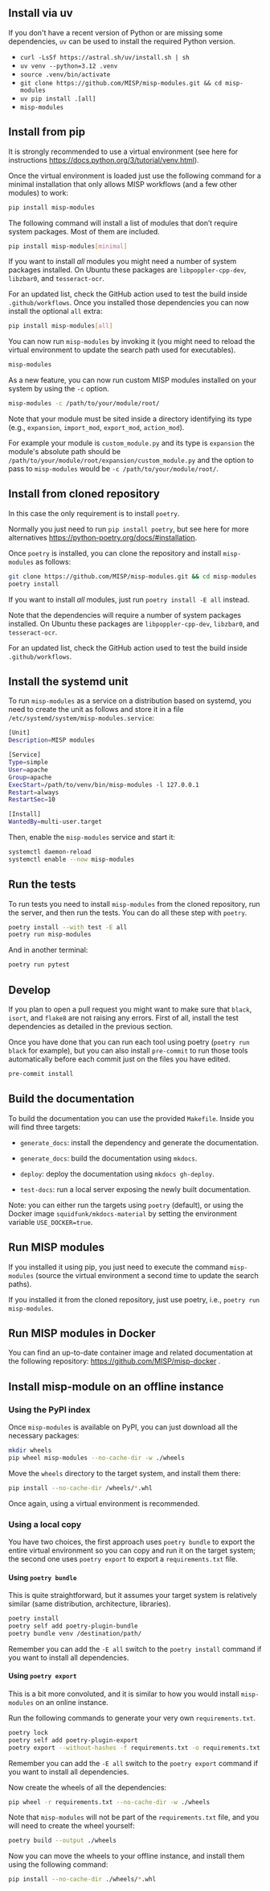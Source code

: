## Install via uv

If you don't have a recent version of Python or are missing some dependencies, `uv` can be used to install the required Python version.

- `curl -LsSf https://astral.sh/uv/install.sh | sh`
- `uv venv --python=3.12 .venv`
- `source .venv/bin/activate`
- `git clone https://github.com/MISP/misp-modules.git && cd misp-modules`
- `uv pip install .[all]`
- `misp-modules`

## Install from pip

It is strongly recommended to use a virtual environment 
(see here for instructions https://docs.python.org/3/tutorial/venv.html).

Once the virtual environment is loaded just use the following command for a minimal installation that only 
allows MISP workflows (and a few other modules) to work:

~~~~bash
pip install misp-modules
~~~~

The following command will install a list of modules that don’t require system packages. Most of them are included.

```bash
pip install misp-modules[minimal]
```

If you want to install *all* modules you might need a number of system packages installed. 
On Ubuntu these packages are `libpoppler-cpp-dev`, `libzbar0`, and `tesseract-ocr`. 

For an updated list, check the GitHub action used to test the build inside `.github/workflows`.
Once you installed those dependencies you can now install the optional `all` extra:

~~~~bash
pip install misp-modules[all]
~~~~

You can now run `misp-modules` by invoking it (you might need to reload the virtual environment to update the 
search path used for executables).

~~~~bash
misp-modules
~~~~

As a new feature, you can now run custom MISP modules installed on your system by using the `-c` option.

~~~~bash
misp-modules -c /path/to/your/module/root/
~~~~

Note that your module must be sited inside a directory identifying its type 
(e.g., `expansion`, `import_mod`, `export_mod`, `action_mod`).

For example your module is `custom_module.py` and its type is `expansion` the module's absolute path should be
`/path/to/your/module/root/expansion/custom_module.py` and the option to pass to `misp-modules` 
would be `-c /path/to/your/module/root/`.


## Install from cloned repository

In this case the only requirement is to install `poetry`.

Normally you just need to run `pip install poetry`, but see here for more alternatives 
https://python-poetry.org/docs/#installation.

Once `poetry` is installed, you can clone the repository and install `misp-modules` as follows:

~~~~bash
git clone https://github.com/MISP/misp-modules.git && cd misp-modules
poetry install
~~~~

If you want to install *all* modules, just run `poetry install -E all` instead.

Note that the dependencies will require a number of system packages installed.
On Ubuntu these packages are `libpoppler-cpp-dev`, `libzbar0`, and `tesseract-ocr`.

For an updated list, check the GitHub action used to test the build inside `.github/workflows`.

## Install the systemd unit

To run `misp-modules` as a service on a distribution based on systemd, you need to create the unit as follows 
and store it in a file `/etc/systemd/system/misp-modules.service`:

~~~~bash
[Unit]
Description=MISP modules

[Service]
Type=simple
User=apache
Group=apache
ExecStart=/path/to/venv/bin/misp-modules -l 127.0.0.1
Restart=always
RestartSec=10

[Install]
WantedBy=multi-user.target
~~~~

Then, enable the `misp-modules` service and start it:
~~~~bash
systemctl daemon-reload
systemctl enable --now misp-modules
~~~~


## Run the tests

To run tests you need to install `misp-modules` from the cloned repository, run the server, and then run the tests. 
You can do all these step with `poetry`.

~~~~bash
poetry install --with test -E all
poetry run misp-modules
~~~~

And in another terminal:

~~~~bash
poetry run pytest
~~~~

## Develop

If you plan to open a pull request you might want to make sure that `black`, `isort`, and `flake8` are not 
raising any errors. First of all, install the test dependencies as detailed in the previous section.

Once you have done that you can run each tool using poetry (`poetry run black` for example), 
but you can also install `pre-commit` to run those tools automatically before each commit just on the files you have 
edited.

~~~~bash
pre-commit install
~~~~

## Build the documentation

To build the documentation you can use the provided `Makefile`.
Inside you will find three targets:

- `generate_docs`: install the dependency and generate the documentation.

- `generate_docs`: build the documentation using `mkdocs`.

- `deploy`: deploy the documentation using `mkdocs gh-deploy`.

- `test-docs`: run a local server exposing the newly built documentation.

Note: you can either run the targets using `poetry` (default), or using the Docker image `squidfunk/mkdocs-material` 
by setting the environment variable `USE_DOCKER=true`.

## Run MISP modules

If you installed it using pip, you just need to execute the command `misp-modules` 
(source the virtual environment a second time to update the search paths).

If you installed it from the cloned repository, just use poetry, i.e., `poetry run misp-modules`.

## Run MISP modules in Docker

You can find an up-to-date container image and related documentation at the following repository: 
https://github.com/MISP/misp-docker .

## Install misp-module on an offline instance

### Using the PyPI index

Once `misp-modules` is available on PyPI, you can just download all the necessary packages:

~~~~bash
mkdir wheels
pip wheel misp-modules --no-cache-dir -w ./wheels
~~~~

Move the `wheels` directory to the target system, and install them there:

~~~~bash
pip install --no-cache-dir /wheels/*.whl
~~~~

Once again, using a virtual environment is recommended.

### Using a local copy

You have two choices, the first approach uses `poetry bundle` to export the entire virtual environment so you can copy 
and run it on the target system; the second one uses `poetry export` to export a `requirements.txt` file.

#### Using `poetry bundle`

This is quite straightforward, but it assumes your target system is relatively similar 
(same distribution, architecture, libraries).

~~~~bash
poetry install
poetry self add poetry-plugin-bundle
poetry bundle venv /destination/path/
~~~~

Remember you can add the `-E all` switch to the `poetry install` command if you want to install all dependencies.

#### Using `poetry export`

This is a bit more convoluted, and it is similar to how you would install `misp-modules` on an online instance.

Run the following commands to generate your very own `requirements.txt`.

~~~~bash
poetry lock
poetry self add poetry-plugin-export
poetry export --without-hashes -f requirements.txt -o requirements.txt
~~~~

Remember you can add the `-E all` switch to the `poetry export` command if you want to install all dependencies.

Now create the wheels of all the dependencies:

~~~~bash
pip wheel -r requirements.txt --no-cache-dir -w ./wheels
~~~~

Note that `misp-modules` will not be part of the `requirements.txt` file, and you will need to create the wheel yourself:

~~~~bash
poetry build --output ./wheels
~~~~

Now you can move the wheels to your offline instance, and install them using the following command:

~~~~bash
pip install --no-cache-dir ./wheels/*.whl
~~~~
